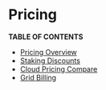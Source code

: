 # Pricing

**TABLE OF CONTENTS**

- [Pricing Overview](./pricing.md)
- [Staking Discounts](./staking_discount_levels.md)
- [Cloud Pricing Compare](./cloud_pricing_compare.md)
- [Grid Billing](../grid_billing/grid_billing.md)